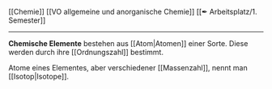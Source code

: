 [[Chemie]] [[VO allgemeine und anorganische Chemie]] [[✒ Arbeitsplatz/1. Semester]]

---

**Chemische Elemente** bestehen aus [[Atom|Atomen]] einer Sorte. Diese werden durch ihre [[Ordnungszahl]] bestimmt. 

Atome eines Elementes, aber verschiedener [[Massenzahl]], nennt man [[Isotop|Isotope]].